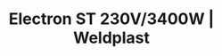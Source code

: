 ---
Link: "file:/Users/vinayakpatel/Downloads/www.weldplast.cz/electron-st-230v3400w"
product_name: "ELECTRON ST230 V / 3400 W"
product_id: "Obj. číslo:145.567"
title: "Electron ST 230V/3400W | Weldplast"
product_desc: "Leister ELECTRON ST je nejvýkonější ruční přístroj značky Leister. Jeho design byl inspirován novou řadou ručních přístrojů Leister Triac. Pro uživatele to znamená zdokonalení ergonomie za zachování jednoduchosti obsluhy. Všechny trysky předchozího modelu jsou plně kompatibilní s novým.Konstruovaný pro práci na staveništiVelmi výkonný (až 3400 W)Vhodný pro svařování silnějších materiálů včetně bitumenu a ohřev větších plochSnadné čištění vzduchových filtrůPlynulá regulace teploty až do 650 °CAutomatické vypnutí motoru při minimální úrovni uhlíkůOchrana topného tělesa"
product_specs: "Značka konformity, Třída ochrany II, NapětíV~230, PříkonW3400, Max. teplota°C650, Rozměry (D x ø)mm338 x 90 (rukojeť ø 56), Hmotnostkg1,1 (bez kabelu)"
product_downloads: "Příslušenství (trysky) - HOT JET, GHIBLI, ELECTRON																								stáhnout																								, TECHNICKÉ TKANINY - katalog																								stáhnout																								, KATALOG PLOCHÉ STŘECHY																								stáhnout																								, ELECTRON ST - manuál CZ_SK																								stáhnout																								, ELECTRON ST - produktový list																								stáhnout																								"
href: "https://www.weldplast.cz/files/prehled-trysek-hotjet-ghibli-electron-cz.pdf, https://www.weldplast.cz/files/prehled-trysek-hotjet-ghibli-electron-cz.pdf, https://www.weldplast.cz/files/katalog-technicke-tkaniny-2019-web.pdf, https://www.weldplast.cz/files/katalog-technicke-tkaniny-2019-web.pdf, https://www.weldplast.cz/files/katalog-ploche-strechy-2018-05-el.pdf, https://www.weldplast.cz/files/katalog-ploche-strechy-2018-05-el.pdf, https://www.weldplast.cz/files/electron-st-manual-cz-sk.pdf, https://www.weldplast.cz/files/electron-st-manual-cz-sk.pdf, https://www.weldplast.cz/files/electron-st-produktovy-list-cz.pdf, https://www.weldplast.cz/files/electron-st-produktovy-list-cz.pdf"
accessories: "Ochrana pro topnou trubku ELECTRON STPodpěra pro ELECTRON STTryska ochranná (ø 50 mm)Tryska přeplátovací (ø 50 mm)75 x 2 mm, 20° vyhnutá, pro bitumenyTryska štěrbinová (ø 50 mm)74 x 3 mm, se škrabkou, pro ELECTRONAdaptér (ø 50,5 mm)na ø 36.5 mmMeč svařovací (ø 50,5 mm)74 x 12 x 520 mm, potažené PTFEZrcadlo svařovací (ø 50,5 mm)270 mm, potažené PTFETryska reflektorová děrovaná (ø 50,5 mm)130 x 150 mm, přímáTryska reflektorová zavírací (ø 50,5 mm)ø 70 mm x 70 mmTryska reflektorová zavírací (ø 50,5 mm)ø 125 mm x 22 mmTryska reflektorová děrovaná (ø 50,5 mm)85 x 85 mm, přímáTryska štěrbinová (ø 50,5 mm)150 x 12 mm, přímáTryska přeplátovací (ø 50 mm)70 x 10 mm, přímáTryska tubulární (ø 50 mm)106 x 162 mm, 90° zahnutáTryska kruhová (ø 36,5 mm)redukce na ø 20 mmTryska přeplátovací (ø 50 mm)40 x 2 mm, přímáTryska reflektorová děrovaná (ø 50,5 mm)ø 65 mm, přímáTryska přeplátovací (ø 50 mm)300 x 6 mm, přímáTryska štěrbinová (ø 50 mm)150 x 6 mm, přímáTryska štěrbinová (ø 50 mm)100 x 4 mm, přímáTryska přeplátovací (ø 50 mm)45 x 12 mm, 350 mm dlouhá, ELECTRON ST230 V / 2300 W"
similar_products: "ELECTRON ST230 V / 2300 W"
---